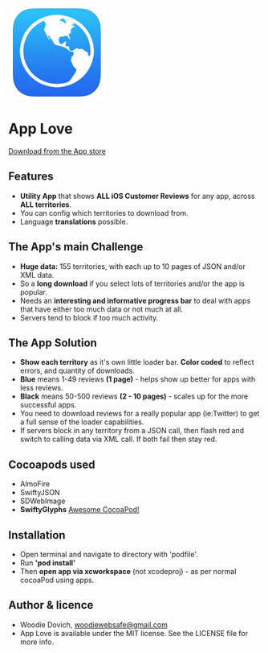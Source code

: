 ![alt tag](https://github.com/snowpunch/AppLove/blob/master/apploveicon.png?raw=true) 
# App Love

[Download from the App store](https://itunes.apple.com/us/app/app-love/id1099336831?mt=8)

## Features
- **Utility App** that shows **ALL iOS Customer Reviews** for any app, across **ALL territories**.
- You can config which territories to download from.
- Language **translations** possible.

## The App's main Challenge
- **Huge data:**  155 territories, with each up to 10 pages of JSON and/or XML data. 
- So a **long download** if you select lots of territories and/or the app is popular.
- Needs an **interesting and informative progress bar** to deal with apps that have either too much data or not much at all.
- Servers tend to block if too much activity.

## The App Solution
- **Show each territory** as it's own little loader bar. **Color coded** to reflect errors, and quantity of downloads.
- **Blue** means 1-49 reviews **(1 page)** - helps show up better for apps with less reviews.
- **Black** means 50-500 reviews **(2 - 10 pages)** - scales up for the more successful apps.
- You need to download reviews for a really popular app (ie:Twitter) to get a full sense of the loader capabilities.
- If servers block in any territory from a JSON call, then flash red and switch to calling data via XML call. If both fail then stay red.
 
## Cocoapods used
- AlmoFire
- SwiftyJSON
- SDWebImage
- **SwiftyGlyphs** [Awesome CocoaPod!](https://github.com/snowpunch/SwiftyGlyphs)

## Installation

- Open terminal and navigate to directory with 'podfile'.
- Run **'pod install'**
- Then **open app via xcworkspace** (not xcodeproj) - as per normal cocoaPod using apps.

## Author & licence

- Woodie Dovich,  woodiewebsafe@gmail.com
- App Love is available under the MIT license. See the LICENSE file for more info.
